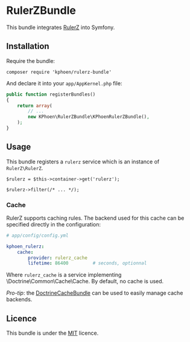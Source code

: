 RulerZBundle
============

This bundle integrates [RulerZ](https://github.com/K-Phoen/rulerz) into Symfony.

Installation
------------

Require the bundle:

```
composer require 'kphoen/rulerz-bundle'
```

And declare it into your `app/AppKernel.php` file:

```php
public function registerBundles()
{
    return array(
        // ...
        new KPhoen\RulerZBundle\KPhoenRulerZBundle(),
    );
}
```

Usage
-----

This bundle registers a `rulerz` service which is an instance of `RulerZ\RulerZ`.

```
$rulerz = $this->container->get('rulerz');

$rulerz->filter(/* ... */);
```

### Cache

RulerZ supports caching rules. The backend used for this cache can be specified
directly in the configuration:

```yaml
# app/config/config.yml

kphoen_rulerz:
    cache:
        provider: rulerz_cache
        lifetime: 86400         # seconds, optionnal
```

Where `rulerz_cache` is a service implementing \Doctrine\Common\Cache\Cache.
By default, no cache is used.

*Pro-tip*: the [DoctrineCacheBundle](https://github.com/doctrine/DoctrineCacheBundle)
can be used to easily manage cache backends.

Licence
-------

This bundle is under the [MIT](https://github.com/K-Phoen/rulerz/blob/master/README.md) licence.
